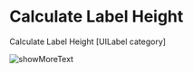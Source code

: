 # Calculate Label Height
Calculate Label Height [UILabel category]

![showMoreText][1]

[1]:http://github.com/shayinqi/calculateLabelHeight/raw/master/textHeight.gif
[2]:http://www.ituring.com.cn/Content/img/Turing.Gif
